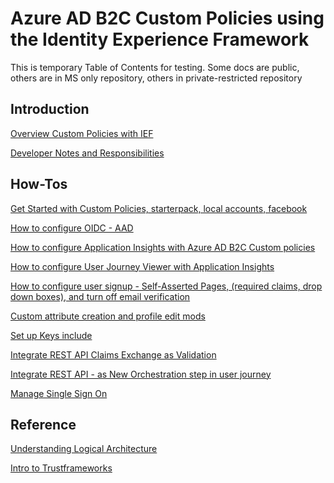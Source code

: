 # Azure AD B2C Custom Policies using the Identity Experience Framework
This is temporary Table of Contents for testing.
Some docs are public, others are in MS only repository, others in private-restricted repository


## Introduction

[Overview Custom Policies with IEF](https://docs.microsoft.com/en-us/azure/active-directory-b2c/active-directory-b2c-overview-custom)

[Developer Notes and Responsibilities](https://github.com/rojasja/hello-world/blob/master/active-directory-b2c-responsibilities-for-custom-policy-developers-during-public-preview.md)




## How-Tos

[Get Started with Custom Policies, starterpack, local accounts, facebook](https://review.docs.microsoft.com/en-us/azure/active-directory-b2c/active-directory-b2c-get-started-custom?branch=pr-en-us-11837)



[How to configure OIDC - AAD](https://review.docs.microsoft.com/en-us/azure/active-directory-b2c/active-directory-b2c-overview-custom?branch=pr-en-us-9810)

[How to configure Application Insights with Azure AD B2C Custom policies](https://review.docs.microsoft.com/en-us/azure/active-directory-b2c/active-directory-b2c-troubleshoot-custom?branch=pr-en-us-9810)

[How to configure User Journey Viewer with Application Insights](https://github.com/rojasja/hello-world/blob/master/Integrating%20a%20B2C%20policy%20with%20Azure%20Application%20Insights.docx)


[How to configure user signup - Self-Asserted Pages, (required claims, drop down boxes), and turn off email verification](https://review.docs.microsoft.com/en-us/azure/active-directory-b2c/active-directory-b2c-configure-signup-self-asserted-custom?branch=pr-en-us-11837)


[Custom attribute creation and profile edit mods](https://review.docs.microsoft.com/en-us/azure/active-directory-b2c/active-directory-b2c-create-custom-attributes-profile-edit-custom?branch=pr-en-us-11837)

[Set up Keys include](https://review.docs.microsoft.com/en-us/azure/active-directory-b2c/active-directory-b2c-get-started-custom?branch=pr-en-us-11837)

[Integrate REST API Claims Exchange as Validation](https://github.com/parakhj/azure-docs-pr/blob/build/articles/active-directory-b2c/active-directory-b2c-user-journeys-user-input-validation.md)

[Integrate REST API - as New Orchestration step in user journey](https://github.com/parakhj/azure-docs-pr/blob/build/articles/active-directory-b2c/active-directory-b2c-user-journeys-orchestration-step.md)

[Manage Single Sign On](https://github.com/parakhj/azure-docs-pr/blob/master/articles/active-directory-b2c/active-directory-b2c-reference-manage-sso-and-token-configuration.md)


## Reference

[Understanding Logical Architecture](https://github.com/parakhj/azure-docs-pr/blob/build/articles/active-directory-b2c/active-directory-b2c-understanding-custom-policies-of-the-starter-pack.md)

[Intro to Trustframeworks](https://github.com/parakhj/azure-docs-pr/blob/build/articles/active-directory-b2c/active-directory-b2c-introducing-policies.md)
